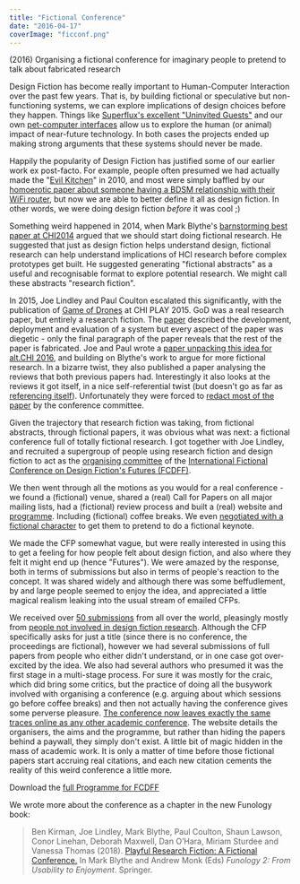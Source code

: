 ```yaml
---
title: "Fictional Conference"
date: "2016-04-17"
coverImage: "ficconf.png"
---
```


(2016) Organising a fictional conference for imaginary people to pretend to talk about fabricated research

Design Fiction has become really important to Human-Computer Interaction over the past few years. That is, by building fictional or speculative but non-functioning systems, we can explore implications of design choices before they happen. Things like [Superflux's excellent "Uninvited Guests"](https://vimeo.com/128873380) and our own [pet-computer interfaces](http://ben.kirman.org/2015/04/quantified-pets/) allow us to explore the human (or animal) impact of near-future technology. In both cases the projects ended up making strong arguments that these systems should never be made.

Happily the popularity of Design Fiction has justified some of our earlier work ex post-facto. For example, people often presumed we had actually made the "[Evil Kitchen](http://ben.kirman.org/2010/04/evil-kitchen/)" in 2010, and most were simply baffled by our [homoerotic paper about someone having a BDSM relationship with their WiFi router](http://eprints.lincoln.ac.uk/13894/), but now we are able to better define it all as design fiction. In other words, we were doing design fiction _before_ it was cool ;)

Something weird happened in 2014, when Mark Blythe's [barnstorming best paper at CHI2014](http://dl.acm.org/citation.cfm?id=2557098) argued that we should start doing fictional research. He suggested that just as design fiction helps understand design, fictional research can help understand implications of HCI research before complex prototypes get built. He suggested generating "fictional abstracts" as a useful and recognisable format to explore potential research. We might call these abstracts "research fiction".

In 2015, Joe Lindley and Paul Coulton escalated this significantly, with the publication of [Game of Drones](http://eprints.lancs.ac.uk/75187/) at CHI PLAY 2015. GoD was a real research paper, but entirely a research fiction. The [paper](http://eprints.lancs.ac.uk/75187/) described the development, deployment and evaluation of a system but every aspect of the paper was diegetic - only the final paragraph of the paper reveals that the rest of the paper is fabricated. Joe and Paul wrote a [paper unpacking this idea for alt.CHI 2016](http://dl.acm.org/citation.cfm?id=2858446), and building on Blythe's work to argue for more fictional research. In a bizarre twist, they also published a paper analysing the reviews that both previous papers had. Interestingly it also looks at the reviews it got itself, in a nice self-referential twist (but doesn't go as far as [referencing itself](http://dl.acm.org/citation.cfm?id=2212790)). Unfortunately they were forced to [redact most of the paper](http://dl.acm.org/citation.cfm?id=2892568) by the conference committee.

Given the trajectory that research fiction was taking, from fictional abstracts, through fictional papers, it was obvious what was next: a fictional conference full of totally fictional research. I got together with Joe Lindley, and recruited a supergroup of people using research fiction and design fiction to act as the [organising committee](http://www.fictionalconference.com/organisers/) of the [International Fictional Conference on Design Fiction's Futures (FCDFF)](http://www.fictionalconference.com).

We then went through all the motions as you would for a real conference - we found a (fictional) venue, shared a (real) Call for Papers on all major mailing lists, had a (fictional) review process and built a (real) website and [programme](http://www.fictionalconference.com/programme/). Including (fictional) coffee breaks. We even [negotiated with a fictional character](https://twitter.com/_chinosaur) to get them to pretend to do a fictional keynote.

We made the CFP somewhat vague, but were really interested in using this to get a feeling for how people felt about design fiction, and also where they felt it might end up (hence "Futures"). We were amazed by the response, both in terms of submissions but also in terms of people's reaction to the concept. It was shared widely and although there was some beffudlement, by and large people seemed to enjoy the idea, and appreciated a little magical realism leaking into the usual stream of emailed CFPs.

We received over [50 submissions](http://www.fictionalconference.com/programme/) from all over the world, pleasingly mostly from [people not involved in design fiction research](http://www.fictionalconference.com/contributors/). Although the CFP specifically asks for just a title (since there is no conference, the proceedings are fictional), however we had several submissions of full papers from people who either didn't understand, or in one case got over-excited by the idea. We also had several authors who presumed it was the first stage in a multi-stage process. For sure it was mostly for the craic, which did bring some critics, but the practice of doing all the busywork involved with organising a conference (e.g. arguing about which sessions go before coffee breaks) and then not actually having the conference gives some perverse pleasure. [The conference now leaves exactly the same traces online as any other academic conference](http://www.fictionalconference.com). The website details the organisers, the aims and the programme, but rather than hiding the papers behind a paywall, they simply don't exist. A little bit of magic hidden in the mass of academic work. It is only a matter of time before those fictional papers start accruing real citations, and each new citation cements the reality of this weird conference a little more.

Download the [full Programme for FCDFF](http://fictionalconference.r1zeek.net/wp-content/uploads/sites/13/2016/03/fcdff_programme.pdf)

We wrote more about the conference as a chapter in the new Funology book:

> Ben Kirman, Joe Lindley, Mark Blythe, Paul Coulton, Shaun Lawson, Conor Linehan, Deborah Maxwell, Dan O’Hara, Miriam Sturdee and Vanessa Thomas (2018). [Playful Research Fiction: A Fictional Conference.](https://link.springer.com/chapter/10.1007/978-3-319-68213-6_10) In Mark Blythe and Andrew Monk (Eds) _Funology 2: From Usability to Enjoyment_. Springer.
